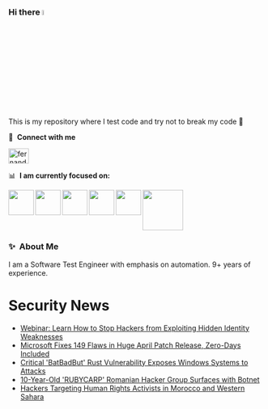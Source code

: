 ### Hi there <a href="https://www.gautamkrishnar.com/"><img src="https://media.giphy.com/media/hvRJCLFzcasrR4ia7z/giphy.gif" width="5%"></a>
This is my repository where I test code and try not to break my code :rofl:

🔗 &nbsp;**Connect with me**
<p align="left">
<a href="https://linkedin.com/in/fernandorlcruz" target="blank"><img align="center" src="https://raw.githubusercontent.com/rahuldkjain/github-profile-readme-generator/master/src/images/icons/Social/linked-in-alt.svg" alt="fernando cruz" height="30" width="40" /></a>
  
📊 &nbsp;**I am currently focused on:**

<img align="left" width='50' height='50' src="https://cdn.jsdelivr.net/gh/devicons/devicon/icons/python/python-original-wordmark.svg" />
<img align="left" width='50' height='50' src="https://cdn.jsdelivr.net/gh/devicons/devicon/icons/csharp/csharp-original.svg" />
<img align="left" width='50' height='50' src="https://cdn.jsdelivr.net/gh/devicons/devicon/icons/jenkins/jenkins-original.svg" />
<img align="left" width='50' height='50' src="https://specflow.org/wp-content/uploads/2021/05/SpecFlow-Icon.png" />
<img align="left" width='50' height='50' src="https://www.svgrepo.com/show/306098/githubactions.svg" />
<img width='80' height='80' src="https://cdn2.vectorstock.com/i/1000x1000/64/81/security-testing-concept-icon-safety-audit-key-vector-29166481.jpg" />
          
          
  
### ✨&nbsp; About Me

I am a Software Test Engineer with emphasis on automation. 9+ years of experience.

# Security News
<!-- BLOG-POST-LIST:START -->
- [Webinar: Learn How to Stop Hackers from Exploiting Hidden Identity Weaknesses](https://thehackernews.com/2024/04/webinar-learn-how-to-stop-hackers-from.html)
- [Microsoft Fixes 149 Flaws in Huge April Patch Release, Zero-Days Included](https://thehackernews.com/2024/04/microsoft-fixes-149-flaws-in-huge-april.html)
- [Critical &#39;BatBadBut&#39; Rust Vulnerability Exposes Windows Systems to Attacks](https://thehackernews.com/2024/04/critical-batbadbut-rust-vulnerability.html)
- [10-Year-Old &#39;RUBYCARP&#39; Romanian Hacker Group Surfaces with Botnet](https://thehackernews.com/2024/04/10-year-old-rubycarp-romanian-hacker.html)
- [Hackers Targeting Human Rights Activists in Morocco and Western Sahara](https://thehackernews.com/2024/04/hackers-targeting-human-rights.html)
<!-- BLOG-POST-LIST:END -->
